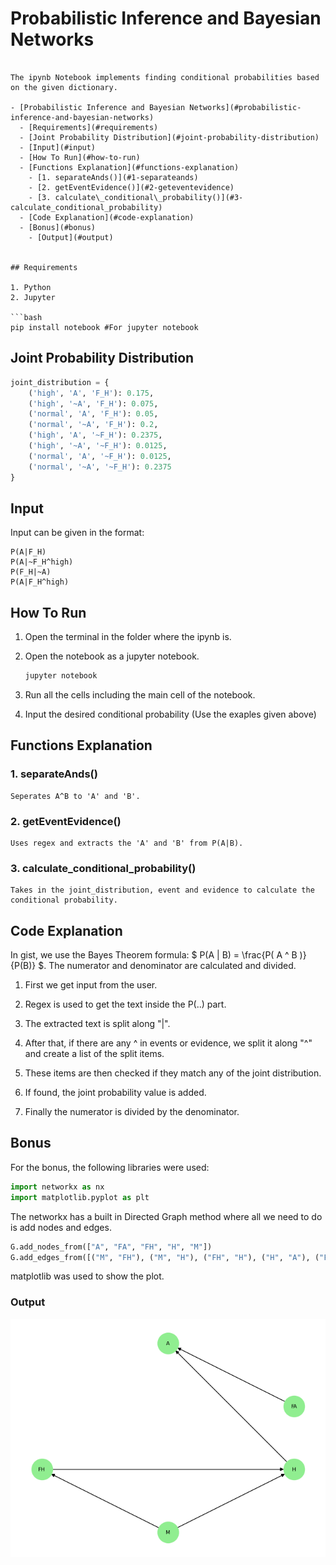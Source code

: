 # Probabilistic Inference and Bayesian Networks
```

The ipynb Notebook implements finding conditional probabilities based on the given dictionary.

- [Probabilistic Inference and Bayesian Networks](#probabilistic-inference-and-bayesian-networks)
  - [Requirements](#requirements)
  - [Joint Probability Distribution](#joint-probability-distribution)
  - [Input](#input)
  - [How To Run](#how-to-run)
  - [Functions Explanation](#functions-explanation)
    - [1. separateAnds()](#1-separateands)
    - [2. getEventEvidence()](#2-geteventevidence)
    - [3. calculate\_conditional\_probability()](#3-calculate_conditional_probability)
  - [Code Explanation](#code-explanation)
  - [Bonus](#bonus)
    - [Output](#output)


## Requirements

1. Python
2. Jupyter

```bash
pip install notebook #For jupyter notebook
```

## Joint Probability Distribution

```py
joint_distribution = {
    ('high', 'A', 'F_H'): 0.175,
    ('high', '~A', 'F_H'): 0.075,
    ('normal', 'A', 'F_H'): 0.05,
    ('normal', '~A', 'F_H'): 0.2,
    ('high', 'A', '~F_H'): 0.2375,
    ('high', '~A', '~F_H'): 0.0125,
    ('normal', 'A', '~F_H'): 0.0125,
    ('normal', '~A', '~F_H'): 0.2375
}

```

## Input

Input can be given in the format:

```text
P(A|F_H)
P(A|~F_H^high)
P(F_H|~A)
P(A|F_H^high)
```

## How To Run

1. Open the terminal in the folder where the ipynb is.
2. Open the notebook as a jupyter notebook.

   ```bash
   jupyter notebook 
   ```

3. Run all the cells including the main cell of the notebook.
4. Input the desired conditional probability (Use the exaples given above)

## Functions Explanation

### 1. separateAnds()

```plaintext
Seperates A^B to 'A' and 'B'.
```

### 2. getEventEvidence()

```plaintext
Uses regex and extracts the 'A' and 'B' from P(A|B).
```

### 3. calculate_conditional_probability()

```plaintext
Takes in the joint_distribution, event and evidence to calculate the conditional probability.
```

## Code Explanation

In gist, we use the Bayes Theorem formula: $ P(A | B) = \frac{P( A ^ B )}{P(B)} $. The numerator and denominator are calculated and divided.

1. First we get input from the user.

2. Regex is used to get the text inside the P(..) part.

3. The extracted text is split along "|".

4. After that, if there are any ^ in events or evidence, we split it along "^" and create a list of the split items.

5. These items are then checked if they match any of the joint distribution.

6. If found, the joint probability value is added.

7. Finally the numerator is divided by the denominator. 

## Bonus

For the bonus, the following libraries were used:

```py
import networkx as nx
import matplotlib.pyplot as plt
```

The networkx has a built in Directed Graph method where all we need to do is add nodes and edges.

```py
G.add_nodes_from(["A", "FA", "FH", "H", "M"])
G.add_edges_from([("M", "FH"), ("M", "H"), ("FH", "H"), ("H", "A"), ("FA", "A")])
```

matplotlib was used to show the plot.

### Output

![Bonus](Bonus.png)